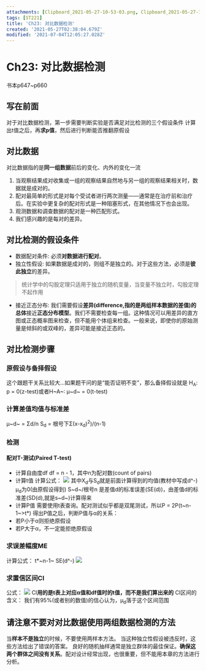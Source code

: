 ```yaml
---
attachments: [Clipboard_2021-05-27-10-53-03.png, Clipboard_2021-05-27-10-59-54.png, Clipboard_2021-05-27-11-04-35.png, Clipboard_2021-05-27-11-08-46.png]
tags: [ST221]
title: 'Ch23: 对比数据检测'
created: '2021-05-27T02:38:04.679Z'
modified: '2021-07-04T12:05:27.028Z'
---
```


# Ch23: 对比数据检测
书本p647~p660
## 写在前面
对于对比数据检测，第一步需要判断实验是否满足对比检测的三个假设条件
计算出t值之后，再**求p值**，然后进行判断能否推翻原假设

## 对比数据
对比数据指的是**同一组数据**前后的变化、内外的变化一流
1. 当观察结果成对收集或一组的观察结果自然地与另一组的观察结果相关时，数据就是成对的。
2. 配对最简单的形式是对每个受试者进行两次测量——通常是在治疗前和治疗后。在实验中更复杂的配对形式是一种阻塞形式，在其他情况下也会出现。
3. 观测数据和调查数据的配对是一种匹配形式。
4. 我们感兴趣的是每对的差异。

## 对比检测的假设条件
- 数据配对条件: 必须**对数据进行配对**。
- 独立性假设: 如果数据是成对的，则组不是独立的。对于这些方法，必须是**彼此独立**的差异。
> 统计学中的勾股定理只适用于独立的随机变量，当变量不独立时，勾股定理不起作用
- 接近正态分布: 我们需要假设**差异(difference,指的是两组样本数据的差值)的总体**接近**正态分布模型**。我们不需要检查每一组。这种情况可以用差异的直方图或正态概率图来检查，但不能用个体组来检查。一般来说，即使你的原始测量是倾斜的或双峰的，差异可能是接近正态的。

## 对比检测步骤
### 原假设与备择假设
这个跟题干关系比较大...如果题干问的是“能否证明不变”，那么备择假设就是
H<sub>A</sub>: p = 0(z-test)或者H~A~: μ~d~ = 0(t-test)

### 计算差值均值与标准差
μ~d~ = Σd/n
S<sub>d</sub> = 根号下Σ(x-x<sub>d</sub>)<sup>2</sup>)/(n-1)

### 检测
#### 配对T-测试(Paired T-test)
- 计算自由度df
df = n - 1，其中n为配对数(count of pairs)
- 计算t值
计算公式：
![](@attachment/Clipboard_2021-05-27-10-53-03.png)
其中X<sub>d</sub>与S<sub>d</sub>就是前面计算得到的均值(教材中写成d^-)
μ<sub>d</sub>为0(由原假设得到)
S~d~/根号n 是差值d的标准误差(SE(d))，由差值d的标准差(SD(d),就是s~d~)计算得来
- 计算P值
需要使用t表查询。配对测试似乎都是双尾测试，所以P = 2P(t~n-1~>t*)
得出P值之后，判断P值与α的关系：
- 若P小于α则拒绝原假设
- 若P大于α，不一定能拒绝原假设

### 求误差幅度ME
计算公式：
t*~n-1~ SE(d^-)
![](@attachment/Clipboard_2021-05-27-11-04-35.png)

### 求置信区间CI
公式：
![](@attachment/Clipboard_2021-05-27-10-59-54.png)
CI**用的是t表上对应α值和df值时的t值，而不是我们算出来的**
CI区间的含义：
我们有95%(或者别的数值)的信心认为，μ<sub>d</sub>落于这个区间范围

## 请注意不要对对比数据使用两组数据检测的方法
当**样本不是独立**的时候，不要使用两样本方法。
当这种独立性假设被违反时，这些方法给出了错误的答案。
良好的随机抽样通常是独立群体的最佳保证。**确保这两个群体之间没有关系**。配对设计经常出现，也很重要，但不能用本章的方法进行分析。







